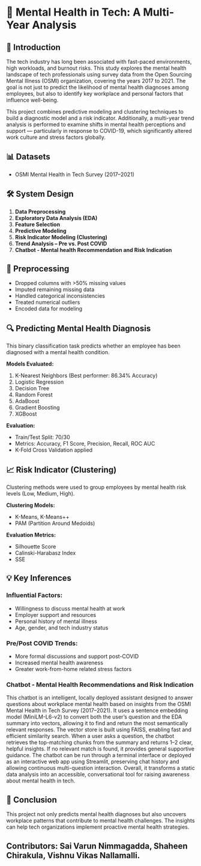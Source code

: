 
# 🧠 Mental Health in Tech: A Multi-Year Analysis

## 📌 Introduction

The tech industry has long been associated with fast-paced environments, high workloads, and burnout risks. This study explores the mental health landscape of tech professionals using survey data from the Open Sourcing Mental Illness (OSMI) organization, covering the years 2017 to 2021. The goal is not just to predict the likelihood of mental health diagnoses among employees, but also to identify key workplace and personal factors that influence well-being.

This project combines predictive modeling and clustering techniques to build a diagnostic model and a risk indicator. Additionally, a multi-year trend analysis is performed to examine shifts in mental health perceptions and support — particularly in response to COVID-19, which significantly altered work culture and stress factors globally.

## 📊 Datasets

- OSMI Mental Health in Tech Survey (2017–2021)

## 🛠 System Design

1. **Data Preprocessing**
2. **Exploratory Data Analysis (EDA)**
3. **Feature Selection**
4. **Predictive Modeling**
5. **Risk Indicator Modeling (Clustering)**
6. **Trend Analysis – Pre vs. Post COVID**
7. **Chatbot - Mental health Recommendation and Risk Indication**

## 🔧 Preprocessing

- Dropped columns with >50% missing values
- Imputed remaining missing data
- Handled categorical inconsistencies
- Treated numerical outliers
- Encoded data for modeling

## 🔍 Predicting Mental Health Diagnosis

This binary classification task predicts whether an employee has been diagnosed with a mental health condition.

**Models Evaluated:**

1. K-Nearest Neighbors (Best performer: 86.34% Accuracy)
2. Logistic Regression
3. Decision Tree
4. Random Forest
5. AdaBoost
6. Gradient Boosting
7. XGBoost

**Evaluation:**

- Train/Test Split: 70/30
- Metrics: Accuracy, F1 Score, Precision, Recall, ROC AUC
- K-Fold Cross Validation applied

## 📈 Risk Indicator (Clustering)

Clustering methods were used to group employees by mental health risk levels (Low, Medium, High).

**Clustering Models:**

- K-Means, K-Means++
- PAM (Partition Around Medoids)

**Evaluation Metrics:**

- Silhouette Score
- Calinski-Harabasz Index
- SSE

## 💡 Key Inferences

### Influential Factors:
- Willingness to discuss mental health at work
- Employer support and resources
- Personal history of mental illness
- Age, gender, and tech industry status

### Pre/Post COVID Trends:
- More formal discussions and support post-COVID
- Increased mental health awareness
- Greater work-from-home related stress factors

### Chatbot - Mental Health Recommendations and Risk Indication

This chatbot is an intelligent, locally deployed assistant designed to answer questions about workplace mental health based on insights from the OSMI Mental Health in Tech Survey (2017–2021). It uses a sentence embedding model (MiniLM-L6-v2) to convert both the user’s question and the EDA summary into vectors, allowing it to find and return the most semantically relevant responses. The vector store is built using FAISS, enabling fast and efficient similarity search. When a user asks a question, the chatbot retrieves the top-matching chunks from the summary and returns 1–2 clear, helpful insights. If no relevant match is found, it provides general supportive guidance. The chatbot can be run through a terminal interface or deployed as an interactive web app using Streamlit, preserving chat history and allowing continuous multi-question interaction. Overall, it transforms a static data analysis into an accessible, conversational tool for raising awareness about mental health in tech.

## 📌 Conclusion

This project not only predicts mental health diagnoses but also uncovers workplace patterns that contribute to mental health challenges. The insights can help tech organizations implement proactive mental health strategies.


Contributors:
Sai Varun Nimmagadda,
Shaheen Chirakula,
Vishnu Vikas Nallamalli.
---
